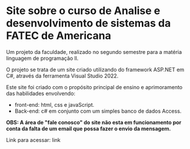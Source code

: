 # Site sobre o curso de Analise e desenvolvimento de sistemas da FATEC de Americana

Um projeto da faculdade, realizado no segundo semestre para a matéria linguagem de programação ll.

O projeto se trata de um site criado utilizando do framework ASP.NET em C#, através da ferramenta Visual Studio 2022.

Este site foi criado com o propósito principal de ensino e aprimoramento das habilidades envolvendo:
 - front-end: html, css e javaScript. 
 - Back-end: c# em conjunto com um simples banco de dados Access.

**OBS: A área de "fale conosco" do site não esta em funcionamento por conta da falta de um email que possa fazer o envio da mensagem.** 

Link para acessar: link 
